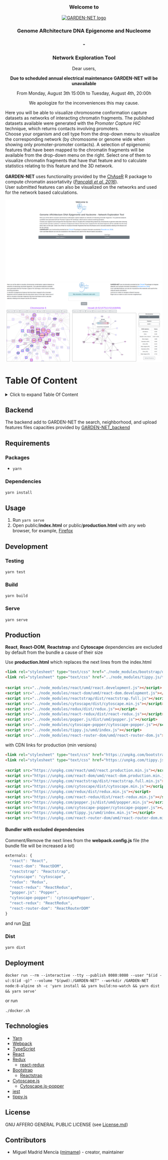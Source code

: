 <h3><p align="center">
  Welcome to
</p></h3>
<p align="center">
  <a href="https://github.com/VeraPancaldiLab/GARDEN-NET" target="_blank">
  <img src="public/images/garden-net.png" width="120" height="120" alt="GARDEN-NET logo"/>
  </a>
</p>
<h3>
<p align="center">
  Genome ARchitecture DNA Epigenome and Nucleome
</p>
</h3>
<h3>
<p align="center">
-
</p>
<h3>
<p align="center">
Network Exploration Tool
</p>
</h3>
<p align="center">
  Dear users,
</p>
<p align="center">
  <b>
  Due to scheduled annual electrical maintenance GARDEN-NET will be unavailable
  </b>
</p>
<p align="center">
  From
  Monday, August 3th 15:00h
  to
  Tuesday, August 4th, 20:00h
</p>
<p align="center">
  We apologize for the inconveniences this may cause.
</p>
  <span>
  Here you will be able to visualize chromosome conformation capture datasets as networks of interacting chromatin fragments. The published datasets available were generated with the <em>Promoter Capture HiC</em> technique, which returns contacts involving promoters.
  </span>
  <br />
  Choose your organism and cell type from the drop-down menu to visualize the corresponding network (by chromosome or genome wide when showing only promoter-promoter contacts). A selection of epigenomic features that have been mapped to the chromatin fragments will be available from the drop-down menu on the right. Select one of them to visualize chromatin fragments that have that feature and to calculate statistics relating to this feature and the 3D network.
  <br />
  <br />
  <span>
  <b>GARDEN-NET</b> uses functionality provided by the <a href="https://bitbucket.org/eraineri/chaser" target="_blank">ChAseR</a> R package to compute chromatin assortativity (<em><a href="https://genomebiology.biomedcentral.com/articles/10.1186/s13059-016-1003-3" target="_blank">Pancaldi et al. 2016</a></em>).
  </span>
  <br />
  User submitted features can also be visualized on the networks and used for the network based calculations.


[![Portal](./public/images/portal.png)](https://pancaldi.bsc.es/garden-net)
[![Screenshot](./public/images/screenshot.png)](https://pancaldi.bsc.es/garden-net)

# Table Of Content

<details>
<summary>Click to expand Table Of Content</summary>
<ul>
    <li><a href="#table-of-content">Table Of Content</a></li>
    <li><a href="#backend">Backend</a></li>
    <li><a href="#requirements">Requirements</a><ul>
      <li><a href="#packages">Packages</a></li>
      <li><a href="#dependencies">Dependencies</a></li>
    </ul></li>
    <li><a href="#usage">Usage</a></li>
    <li><a href="#development">Development</a><ul>
      <li><a href="#testing">Testing</a></li>
      <li><a href="#build">Build</a></li>
      <li><a href="#serve">Serve</a></li>
    </ul></li>
    <li><a href="#production">Production</a><ul>
        <li><a href="#bundler-with-excluded-dependencies">Bundler with excluded dependencies</a></li>
      </ul></li>
      <li><a href="#dist">Dist</a></li>
    </ul></li>
    <li><a href="#deployment">Deployment</a></li>
    <li><a href="#technologies">Technologies</a></li>
    <li><a href="#license">License</a></li>
    <li><a href="#contributors">Contributors</a></li>
  </ul></li>
</ul>
</details>

## Backend
The backend add to GARDEN-NET the search, neighborhood, and upload features files capacities provided by [GARDEN-NET_backend](https://github.com/VeraPancaldiLab/GARDEN-NET_backend)

## Requirements

### Packages
- `yarn`

### Dependencies
`yarn install`

## Usage
1. Run `yarn serve`
2. Open public/**index.html** or public/**production.html** with any web browser, for example, [Firefox](https://www.mozilla.org/)

## Development

### Testing
`yarn test`

### Build
`yarn build`

### Serve
`yarn serve`

## Production
**React**, **React-DOM**, **Reactstrap** and **Cytoscape** dependencies are excluded by default from the bundle a cause of their size

Use **production.html** which replaces the next lines from the index.html
```html
<link rel="stylesheet" type="text/css" href="./node_modules/bootstrap/dist/css/bootstrap.min.css">
<link rel="stylesheet" type="text/css" href="../node_modules/tippy.js/themes/light-border.css">

<script src="../node_modules/react/umd/react.development.js"></script>
<script src="../node_modules/react-dom/umd/react-dom.development.js"></script>
<script src="../node_modules/reactstrap/dist/reactstrap.full.js"></script>
<script src="../node_modules/cytoscape/dist/cytoscape.min.js"></script>
<script src="../node_modules/redux/dist/redux.js"></script>
<script src="../node_modules/react-redux/dist/react-redux.js"></script>
<script src="../node_modules/popper.js/dist/umd/popper.js"></script>
<script src="../node_modules/cytoscape-popper/cytoscape-popper.js"></script>
<script src="../node_modules/tippy.js/umd/index.js"></script>
<script src="../node_modules/react-router-dom/umd/react-router-dom.js"></script>
```

with CDN links for production (min versions)

```html
<link rel="stylesheet" type="text/css" href="https://unpkg.com/bootstrap/dist/css/bootstrap.min.css">
<link rel="stylesheet" type="text/css" href="https://unpkg.com/tippy.js/themes/light-border.css">

<script src="https://unpkg.com/react/umd/react.production.min.js"></script>
<script src="https://unpkg.com/react-dom/umd/react-dom.production.min.js"></script>
<script src="https://unpkg.com/reactstrap/dist/reactstrap.full.min.js"></script>
<script src="https://unpkg.com/cytoscape/dist/cytoscape.min.js"></script>
<script src="https://unpkg.com/redux/dist/redux.min.js"></script>
<script src="https://unpkg.com/react-redux/dist/react-redux.min.js"></script>
<script src="https://unpkg.com/popper.js/dist/umd/popper.min.js"></script>
<script src="https://unpkg.com/cytoscape-popper/cytoscape-popper.js"></script>
<script src="https://unpkg.com/tippy.js/umd/index.min.js"></script>
<script src="https://unpkg.com/react-router-dom/umd/react-router-dom.min.js"></script>
```

#### Bundler with excluded dependencies
Comment/Remove the next lines from the **webpack.config.js** file (the bundle file will be increased a lot)
```js
externals: {
  "react": "React",
  "react-dom": "ReactDOM",
  "reactstrap": "Reactstrap",
  "cytoscape": "cytoscape",
  "redux": "Redux",
  "react-redux": "ReactRedux",
  "popper.js": "Popper",
  "cytoscape-popper": 'cytoscapePopper',
  "react-redux": "ReactRedux",
  "react-router-dom": "ReactRouterDOM"
}
```
and run [Dist](#dist)

### Dist
`yarn dist`

## Deployment
`
docker run --rm --interactive --tty --publish 8080:8080 --user "$(id -u):$(id -g)" --volume "$(pwd):/GARDEN-NET" --workdir /GARDEN-NET node:8-alpine sh -c 'yarn install && yarn build:no-watch && yarn dist && yarn serve'
`

or run

`./docker.sh`

## Technologies
- [Yarn](https://yarnpkg.com/en/)
- [Webpack](https://webpack.js.org/)
- [TypeScript](https://www.typescriptlang.org/)
- [React](https://reactjs.org/)
- [Redux](https://redux.js.org/)
    - [react-redux](https://github.com/reduxjs/react-redux)
- [Bootstrap](https://getbootstrap.com/)
    - [Reactstrap](https://reactstrap.github.io/)
- [Cytoscape.js](http://js.cytoscape.org/)
    - [Cytoscape.js-popper](https://github.com/cytoscape/cytoscape.js-popper)
- [jest](https://jestjs.io/)
- [tippy.js](https://atomiks.github.io/tippyjs/)

## License
GNU AFFERO GENERAL PUBLIC LICENSE (see [License.md](./License.md))

## Contributors
- Miguel Madrid Mencía ([mimame](https://github.com/mimame)) - creator, maintainer
